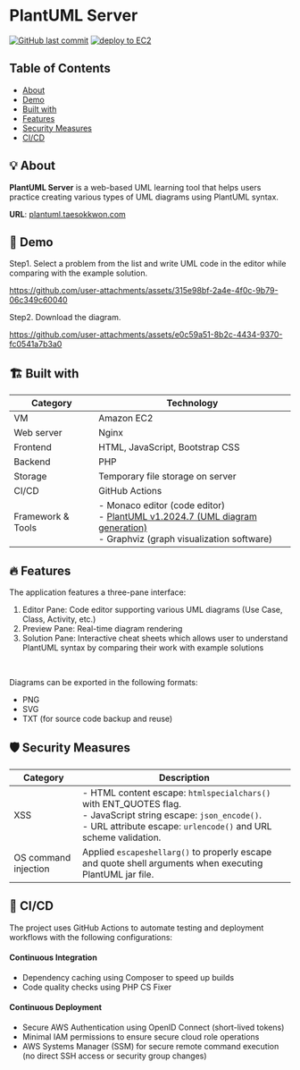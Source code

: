 # PlantUML Server

[![GitHub last commit](https://img.shields.io/github/last-commit/tkwonn/plantuml?color=chocolate)](https://github.com/tkwonn/plantuml/commits/)
[![deploy to EC2](https://github.com/tkwonn/plantuml/actions/workflows/deploy.yml/badge.svg)](https://github.com/tkwonn/plantuml/actions/workflows/deploy.yml)

## Table of Contents
-   [About](#-about)
-   [Demo](#-demo)
-   [Built with](#️-built-with)
-   [Features](#️-features)
-   [Security Measures](#️-security-measures)
-   [CI/CD](#-cicd)

## 💡 About

**PlantUML Server** is a web-based UML learning tool that helps users practice creating various types of UML diagrams using PlantUML syntax.

**URL**: [plantuml.taesokkwon.com](https://plantuml.taesokkwon.com)

## 🎨 Demo

Step1. Select a problem from the list and write UML code in the editor while comparing with the example solution.

https://github.com/user-attachments/assets/315e98bf-2a4e-4f0c-9b79-06c349c60040

Step2. Download the diagram.

https://github.com/user-attachments/assets/e0c59a51-8b2c-4434-9370-fc0541a7b3a0

## 🏗️ Built with

| **Category**      | **Technology**                                                                                                                                               |
|-------------------|--------------------------------------------------------------------------------------------------------------------------------------------------------------|
| VM                | Amazon EC2                                                                                                                                                   |
| Web server        | Nginx                                                                                                                                                        |
| Frontend          | HTML, JavaScript, Bootstrap CSS                                                                                                                              |
| Backend           | PHP                                                                                                                                                          |
| Storage           | Temporary file storage on server                                                                                                                             |
| CI/CD             | GitHub Actions                                                                                                                                               |
| Framework & Tools | - Monaco editor (code editor)<br>- [PlantUML v1.2024.7 (UML diagram generation)](https://plantuml.com/download)<br>- Graphviz (graph visualization software) |

## 🔥 Features

The application features a three-pane interface:

1. Editor Pane: Code editor supporting various UML diagrams (Use Case, Class, Activity, etc.)
2. Preview Pane: Real-time diagram rendering
3. Solution Pane: Interactive cheat sheets which allows user to understand PlantUML syntax by comparing their work with example solutions

<br>

Diagrams can be exported in the following formats:
- PNG
- SVG
- TXT (for source code backup and reuse)

## 🛡️ Security Measures

| **Category** | **Description**                                                                                                                                        |
|--------------|--------------------------------------------------------------------------------------------------------------------------------------------------------|
| XSS          | - HTML content escape: `htmlspecialchars()` with ENT_QUOTES flag. <br> - JavaScript string escape: `json_encode()`. <br> - URL attribute escape: `urlencode()` and URL scheme validation. |
| OS command injection | Applied `escapeshellarg()` to properly escape and quote shell arguments when executing PlantUML jar file.                                    |

## 🚀 CI/CD

The project uses GitHub Actions to automate testing and deployment workflows with the following configurations:

#### Continuous Integration

- Dependency caching using Composer to speed up builds
- Code quality checks using PHP CS Fixer

#### Continuous Deployment

- Secure AWS Authentication using OpenID Connect (short-lived tokens)
- Minimal IAM permissions to ensure secure cloud role operations
- AWS Systems Manager (SSM) for secure remote command execution (no direct SSH access or security group changes)


